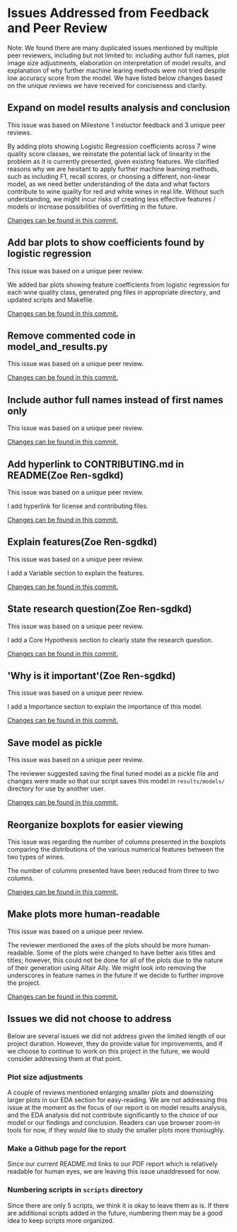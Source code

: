 # Issues Addressed from Feedback and Peer Review

Note: We found there are many duplicated issues mentioned by multiple peer reviewers, including but not limited to: including author full names, plot image size adjustments, elaboration on interpretation of model results, and explanation of why further machine learing methods were not tried despite low accuracy score from the model. We have listed below changes based on the unique reviews we have received for conciseness and clarity.

## Expand on model results analysis and conclusion

This issue was based on Milestone 1 instuctor feedback and 3 unique peer reviews.

By adding plots showing Logistic Regression coefficients across 7 wine quality score classes, we reinstate the potential lack of linearity in the problem as it is currently presented, given existing features. We clarified reasons why we are hesitant to apply further machine learning methods, such as including F1, recall scores, or choosing a different, non-linear model, as we need better understanding of the data and what factors contribute to wine quality for red and white wines in real life. Without such understanding, we might incur risks of creating less effective features / models or increase possibilities of overfitting in the future.

[Changes can be found in this commit.](https://github.com/UBC-MDS/wine-quality-regressor-group-2/commit/83f242190b96a2b6cd2269380d224060fba22619)

## Add bar plots to show coefficients found by logistic regression

This issue was based on a unique peer review.

We added bar plots showing feature coefficients from logistic regression for each wine quality class, generated png files in appropriate directory, and updated scripts and Makefile.

[Changes can be found in this commit.](https://github.com/UBC-MDS/wine-quality-regressor-group-2/commit/e57f3f91fc2f6178ab918765ff792ebc7202990a)

## Remove commented code in model_and_results.py

This issue was based on a unique peer review.

[Changes can be found in this commit.](https://github.com/UBC-MDS/wine-quality-regressor-group-2/commit/64ea5df99d77b40d095f081705712fdd41f6db7d)

## Include author full names instead of first names only

This issue was based on a unique peer review.

[Changes can be found in this commit.](https://github.com/UBC-MDS/wine-quality-regressor-group-2/commit/e4c8b3ba198df9152ee66ebf02696874ac785b5a)

## Add hyperlink to CONTRIBUTING.md in README(Zoe Ren-sgdkd)

This issue was based on a unique peer review.

I add hyperlink for license and contributing files.

[Changes can be found in this commit.](https://github.com/UBC-MDS/wine-quality-regressor-group-2/commit/2becbaf6902d36735200d0f4ed479eeac56272e0)

## Explain features(Zoe Ren-sgdkd)

This issue was based on a unique peer review.

I add a Variable section to explain the features.

[Changes can be found in this commit.](https://github.com/UBC-MDS/wine-quality-regressor-group-2/commit/4998937fd7f9dc89ea8ebcbab1c71a362d1ee349)

## State research question(Zoe Ren-sgdkd)

This issue was based on a unique peer review.

I add a Core Hypothesis section to clearly state the research question.

[Changes can be found in this commit.](https://github.com/UBC-MDS/wine-quality-regressor-group-2/commit/89a5bea59c14b052789c6203d7a357688bfae76b)

## 'Why is it important'(Zoe Ren-sgdkd)

This issue was based on a unique peer review.

I add a Importance section to explain the importance of this model.

[Changes can be found in this commit.](https://github.com/UBC-MDS/wine-quality-regressor-group-2/commit/bf1f01c7c855d1f202f33352c2ae37702e121728)

## Save model as pickle

This issue was based on a unique peer review.

The reviewer suggested saving the final tuned model as a pickle file and changes were made so that our script saves this model in `results/models/` directory for use by another user.

[Changes can be found in this commit.](https://github.com/UBC-MDS/wine-quality-regressor-group-2/commit/4026d568c9934c242b83af4c39d25017d02bc254)

## Reorganize boxplots for easier viewing

This issue was regarding the number of columns presented in the boxplots comparing the
distributions of the various numerical features between the two types of wines.

The number of columns presented have been reduced from three to two columns.

[Changes can be found in this commit.](https://github.com/UBC-MDS/wine-quality-regressor-group-2/commit/788af37afba3339024771c16093d87b6ef6dbf4d)

## Make plots more human-readable

This issue was based on a unique peer review.

The reviewer mentioned the axes of the plots should be more human-readable. Some of the plots were changed to have better axis titles and titles; however, this could not
be done for all of the plots due to the nature of their generation using Altair Ally. We might look into removing the underscores in feature names in the future if we decide to further improve the project.

[Changes can be found in this commit.](https://github.com/UBC-MDS/wine-quality-regressor-group-2/commit/f6dbdfa6882a2cf1fa0eab2732dadb147819fb01)

## Issues we did not choose to address

Below are several issues we did not address given the limited length of our project duration. However, they do provide value for improvements, and if we choose to continue to work on this project in the future, we would consider addressing them at that point.

### Plot size adjustments

A couple of reviews mentioned enlarging smaller plots and downsizing larger plots in our EDA section for easy-reading. We are not addressing this issue at the moment as the focus of our report is on model results analysis, and the EDA analysis did not contribute significantly to the choice of our model or our findings and conclusion. Readers can use browser zoom-in tools for now, if they would like to study the smaller plots more thoroughly.

### Make a Github page for the report

Since our current README.md links to our PDF report which is relatively readable for human eyes, we are leaving this issue unaddressed for now.

### Numbering scripts in `scripts` directory

Since there are only 5 scripts, we think it is okay to leave them as is. If there are additional scripts added in the future, numbering them may be a good idea to keep scripts more organized.